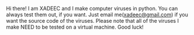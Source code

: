 Hi there! I am XADEEC and I make computer viruses in python. You can always test them out, if you want. Just email me(xadeec@gmail.com)
if you want the source code of the viruses. Please note that all of the viruses I make NEED to be tested on a virtual machine. Good luck!
